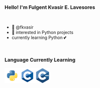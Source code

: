 ### Hello! I'm Fulgent Kvasir E. Lavesores 

<br />

- 👋 @fkvasir
- 👀 interested in Python projects
- currently learning Python 💕

<br />

### Language Currently Learning

<img align="left" alt="Python" width="50px" src="https://raw.githubusercontent.com/github/explore/80688e429a7d4ef2fca1e82350fe8e3517d3494d/topics/python/python.png" />
<img align="left" alt="C" width="50px" src="https://raw.githubusercontent.com/github/explore/f3e22f0dca2be955676bc70d6214b95b13354ee8/topics/c/c.png" />
<img align="left" alt="C++" width="50px" src="https://raw.githubusercontent.com/github/explore/180320cffc25f4ed1bbdfd33d4db3a66eeeeb358/topics/cpp/cpp.png"
<img align ="left" alt="Artificial Intelligence" width="50px" src="https://thumbs.dreamstime.com/z/artificial-intelligence-brain-icon-vector-ai-technology-sign-artificial-intelligence-brain-icon-vector-ai-technology-concept-103988805.jpg" />
<!---
fkvasir/fkvasir is a ✨ special ✨ repository because its `README.md` (this file) appears on your GitHub profile.
You can click the Preview link to take a look at your changes..
--->
